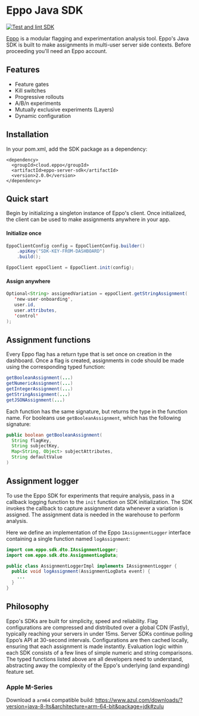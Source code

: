 # Eppo Java SDK

[![Test and lint SDK](https://github.com/Eppo-exp/java-server-sdk/actions/workflows/lint-test-sdk.yml/badge.svg)](https://github.com/Eppo-exp/java-server-sdk/actions/workflows/lint-test-sdk.yml)

[Eppo](https://www.geteppo.com/) is a modular flagging and experimentation analysis tool. Eppo's Java SDK is built to make assignments in multi-user server side contexts. Before proceeding you'll need an Eppo account.

## Features

- Feature gates
- Kill switches
- Progressive rollouts
- A/B/n experiments
- Mutually exclusive experiments (Layers)
- Dynamic configuration

## Installation

In your pom.xml, add the SDK package as a dependency:

```
<dependency>
  <groupId>cloud.eppo</groupId>
  <artifactId>eppo-server-sdk</artifactId>
  <version>2.0.0</version>
</dependency>
```

## Quick start

Begin by initializing a singleton instance of Eppo's client. Once initialized, the client can be used to make assignments anywhere in your app.

#### Initialize once

```java
EppoClientConfig config = EppoClientConfig.builder()
    .apiKey("SDK-KEY-FROM-DASHBOARD")
    .build();

EppoClient eppoClient = EppoClient.init(config);
```


#### Assign anywhere

```java
Optional<String> assignedVariation = eppoClient.getStringAssignment(
   'new-user-onboarding', 
   user.id, 
   user.attributes, 
   'control'
);
```

## Assignment functions

Every Eppo flag has a return type that is set once on creation in the dashboard. Once a flag is created, assignments in code should be made using the corresponding typed function: 

```java
getBooleanAssignment(...)
getNumericAssignment(...)
getIntegerAssignment(...)
getStringAssignment(...)
getJSONAssignment(...)
```

Each function has the same signature, but returns the type in the function name. For booleans use `getBooleanAssignment`, which has the following signature:

```java
public boolean getBooleanAssignment(
  String flagKey, 
  String subjectKey, 
  Map<String, Object> subjectAttributes, 
  String defaultValue
)
  ```

## Assignment logger 

To use the Eppo SDK for experiments that require analysis, pass in a callback logging function to the `init` function on SDK initialization. The SDK invokes the callback to capture assignment data whenever a variation is assigned. The assignment data is needed in the warehouse to perform analysis.

Here we define an implementation of the Eppo `IAssignmentLogger` interface containing a single function named `logAssignment`:

```java
import com.eppo.sdk.dto.IAssignmentLogger;
import com.eppo.sdk.dto.AssignmentLogData;

public class AssignmentLoggerImpl implements IAssignmentLogger {
  public void logAssignment(AssignmentLogData event) {
    ...
  }
}
```

## Philosophy

Eppo's SDKs are built for simplicity, speed and reliability. Flag configurations are compressed and distributed over a global CDN (Fastly), typically reaching your servers in under 15ms. Server SDKs continue polling Eppo’s API at 30-second intervals. Configurations are then cached locally, ensuring that each assignment is made instantly. Evaluation logic within each SDK consists of a few lines of simple numeric and string comparisons. The typed functions listed above are all developers need to understand, abstracting away the complexity of the Eppo's underlying (and expanding) feature set.

### Apple M-Series

Download a `arm64` compatible build: https://www.azul.com/downloads/?version=java-8-lts&architecture=arm-64-bit&package=jdk#zulu
